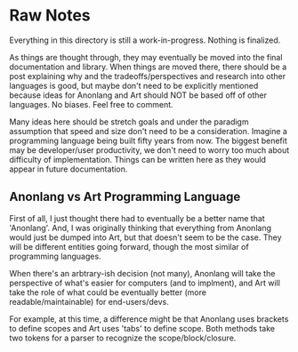 # Raw Notes #
Everything in this directory is still a work-in-progress. Nothing is finalized.

As things are thought through, they may eventually be moved into the final documentation and library. When things are moved there, there should be a post explaining why and the tradeoffs/perspectives and research into other languages is good, but maybe don't need to be explicitly mentioned because ideas for Anonlang and Art should NOT be based off of other languages. No biases. Feel free to comment.

Many ideas here should be stretch goals and under the paradigm assumption that speed and size don't need to be a consideration. Imagine a programming language being built fifty years from now. The biggest benefit may be developer/user productivity, we don't need to worry too much about difficulty of implementation. Things can be written here as they would appear in future documentation.



## Anonlang vs Art Programming Language
First of all, I just thought there had to eventually be a better name that 'Anonlang'. And, I was originally thinking that everything from Anonlang would just be dumped into Art, but that doesn't seem to be the case. They will be different entities going forward, though the most similar of programming languages.

When there's an arbtrary-ish decision (not many), Anonlang will take the perspective of what's easier for computers (and to implment), and Art will take the role of what could be eventually better (more readable/maintainable) for end-users/devs.

For example, at this time, a difference might be that Anonlang uses brackets to define scopes and Art uses 'tabs' to define scope. Both methods take two tokens for a parser to recognize the scope/block/closure.
